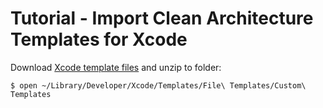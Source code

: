 # Tutorial - Import Clean Architecture Templates for Xcode

Download [Xcode template files](files/xcode_templates.zip) and unzip to folder:

```
$ open ~/Library/Developer/Xcode/Templates/File\ Templates/Custom\ Templates
```

